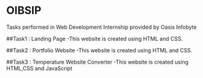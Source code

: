 # OIBSIP
Tasks performed in Web Development Internship provided by Oasis Infobyte

##Task1 : Landing Page
-This website is created using HTML and CSS.

##Task2 : Portfolio Website
-This website is created using HTML and CSS.

##Task3 : Temperature Website Converter
-This website is created using HTML,CSS and JavaScript
